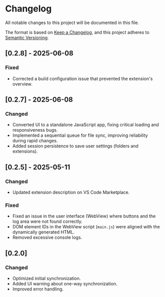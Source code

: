 # Changelog

All notable changes to this project will be documented in this file.

The format is based on [Keep a Changelog](https://keepachangelog.com/en/1.0.0/),
and this project adheres to [Semantic Versioning](https://semver.org/spec/v2.0.0.html).

## [0.2.8] - 2025-06-08
### Fixed
- Corrected a build configuration issue that prevented the extension's overview.

## [0.2.7] - 2025-06-08
### Changed
- Converted UI to a standalone JavaScript app, fixing critical loading and responsiveness bugs.
- Implemented a sequential queue for file sync, improving reliability during rapid changes.
- Added session persistence to save user settings (folders and extensions).

## [0.2.5] - 2025-05-11
### Changed
- Updated extension description on VS Code Marketplace.
### Fixed
- Fixed an issue in the user interface (WebView) where buttons and the log area were not found correctly.
- DOM element IDs in the WebView script (`main.js`) were aligned with the dynamically generated HTML.
- Removed excessive console logs.

## [0.2.0]
### Changed
- Optimized initial synchronization.
- Added UI warning about one-way synchronization.
- Improved error handling.


